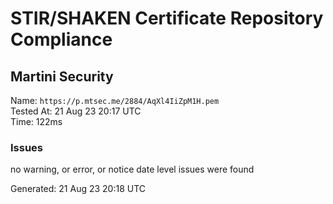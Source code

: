 # STIR/SHAKEN Certificate Repository Compliance

## Martini Security

Name: `https://p.mtsec.me/2884/AqXl4IiZpM1H.pem`\
Tested At: 21 Aug 23 20:17 UTC\
Time: 122ms

### Issues

no warning, or error, or notice date level issues were found

Generated: 21 Aug 23 20:18 UTC
